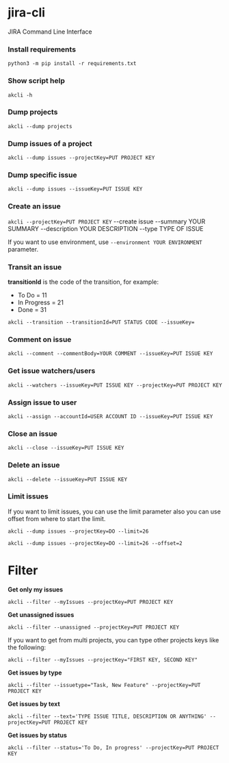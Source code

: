 # jira-cli
JIRA Command Line Interface

### Install requirements
`python3 -m pip install -r requirements.txt`

### Show script help
`akcli -h`

### Dump projects
`akcli --dump projects`

### Dump issues of a project
`akcli --dump issues --projectKey=PUT PROJECT KEY`

### Dump specific issue
`akcli --dump issues --issueKey=PUT ISSUE KEY`

### Create an issue
`akcli --projectKey=PUT PROJECT KEY` --create issue --summary YOUR SUMMARY --description YOUR DESCRIPTION --type TYPE OF ISSUE

If you want to use environment, use `--environment YOUR ENVIRONMENT` parameter.

### Transit an issue

**transitionId** is the code of the transition, for example:
- To Do = 11
- In Progress = 21
- Done = 31

`akcli --transition --transitionId=PUT STATUS CODE --issueKey=`

### Comment on issue
`akcli --comment --commentBody=YOUR COMMENT --issueKey=PUT ISSUE KEY`

### Get issue watchers/users

`akcli --watchers --issueKey=PUT ISSUE KEY --projectKey=PUT PROJECT KEY`

### Assign issue to user
`akcli --assign --accountId=USER ACCOUNT ID --issueKey=PUT ISSUE KEY`

### Close an issue
`akcli --close --issueKey=PUT ISSUE KEY`

### Delete an issue
`akcli --delete --issueKey=PUT ISSUE KEY`

### Limit issues

If you want to limit issues, you can use the limit parameter also
you can use offset from where to start the limit.

`akcli --dump issues --projectKey=DO --limit=26`

`akcli --dump issues --projectKey=DO --limit=26 --offset=2`

# Filter

**Get only my issues**

`akcli --filter --myIssues --projectKey=PUT PROJECT KEY`

**Get unassigned issues**

`akcli --filter --unassigned --projectKey=PUT PROJECT KEY`

If you want to get from multi projects, you can type other projects keys like the following:

`akcli --filter --myIssues --projectKey="FIRST KEY, SECOND KEY"`

**Get issues by type**

`akcli --filter --issuetype="Task, New Feature" --projectKey=PUT PROJECT KEY`


**Get issues by text**

`akcli --filter --text='TYPE ISSUE TITLE, DESCRIPTION OR ANYTHING' --projectKey=PUT PROJECT KEY`


**Get issues by status**

`akcli --filter --status='To Do, In progress' --projectKey=PUT PROJECT KEY`
